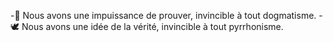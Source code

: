 -🧠 Nous avons une impuissance de prouver, invincible à tout dogmatisme.
-🕊️ Nous avons une idée de la vérité, invincible à tout pyrrhonisme.
